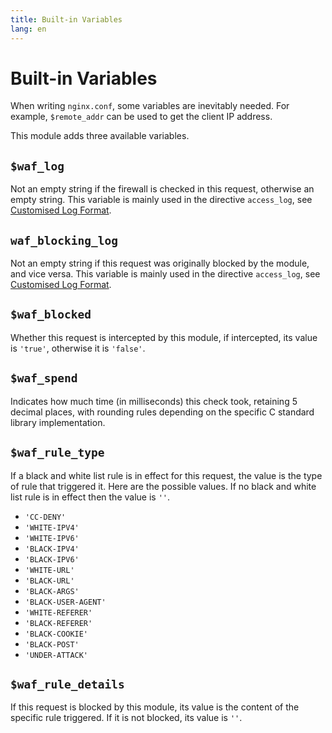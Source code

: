 ```yaml
---
title: Built-in Variables
lang: en
---
```


# Built-in Variables

When writing `nginx.conf`, some variables are inevitably needed. For example, `$remote_addr` can be used to get the client IP address.

This module adds three available variables.

## `$waf_log`

Not an empty string if the firewall is checked in this request, otherwise an empty string. This variable is mainly used in the directive `access_log`, see [Customised Log Format](log.md#customised-log-format).

## `waf_blocking_log`

Not an empty string if this request was originally blocked by the module, and vice versa. This variable is mainly used in the directive `access_log`, see [Customised Log Format](log.md#customised-log-format).

## `$waf_blocked`

Whether this request is intercepted by this module, if intercepted, its value is `'true'`, otherwise it is `'false'`.

## `$waf_spend`

Indicates how much time (in milliseconds) this check took, retaining 5 decimal places, with rounding rules depending on the specific C standard library implementation.

## `$waf_rule_type`

If a black and white list rule is in effect for this request, the value is the type of rule that triggered it. Here are the possible values. If no black and white list rule is in effect then the value is `''`.

+ `'CC-DENY'`
+ `'WHITE-IPV4'`
+ `'WHITE-IPV6'`
+ `'BLACK-IPV4'`
+ `'BLACK-IPV6'`
+ `'WHITE-URL'`
+ `'BLACK-URL'`
+ `'BLACK-ARGS'`
+ `'BLACK-USER-AGENT'`
+ `'WHITE-REFERER'`
+ `'BLACK-REFERER'`
+ `'BLACK-COOKIE'`
+ `'BLACK-POST'`
+ `'UNDER-ATTACK'`


## `$waf_rule_details`

If this request is blocked by this module, its value is the content of the specific rule triggered. If it is not blocked, its value is `''`.
